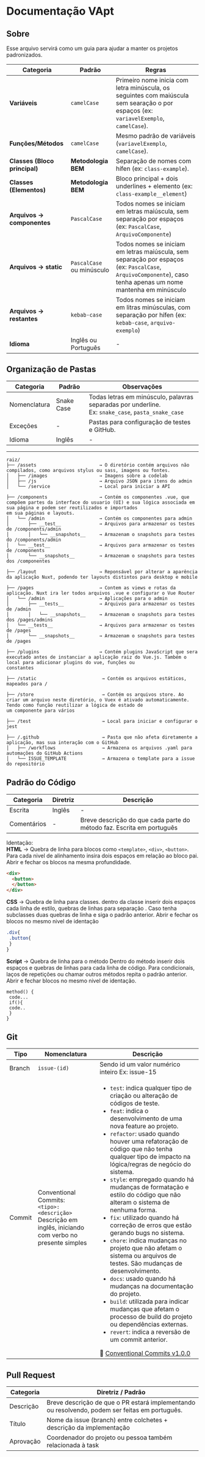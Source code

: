 # **Documentação VApt**

## **Sobre**
Esse arquivo servirá como um guia para ajudar a manter os projetos padronizados.

| Categoria               | Padrão             | Regras                                                                 |
|-------------------------|--------------------|-----------------------------------------------------------------------|
| **Variáveis**           | `camelCase`        | Primeiro nome inicia com letra minúscula, os seguintes com maiúscula sem searação o por espaços (ex: `variavelExemplo`, `camelCase`). |
| **Funções/Métodos**     | `camelCase`        | Mesmo padrão de variáveis (`variavelExemplo`, `camelCase`).                      |
| **Classes (Bloco principal)**     | **Metodologia BEM** | Separação de nomes com hífen (ex: `class-example`).                    |
| **Classes (Elementos)** | **Metodologia BEM**       | Bloco principal + dois underlines + elemento (ex: `class-example__element`)                     |
| **Arquivos -> componentes** | `PascalCase`     |Todos nomes se iniciam em letras maiúscula, sem separação por espaços (ex: `PascalCase`, `ArquivoComponente`)            |
| **Arquivos -> static**  | `PascalCase` ou minúsculo | Todos nomes se iniciam em letras maiúscula, sem separação por espaços (ex: `PascalCase`, `ArquivoComponente`), caso tenha apenas um nome mantenha em minúsculo |
| **Arquivos -> restantes** | `kebab-case`      | Todos nomes se iniciam em litras minúsculas, com separação por hífen (ex: `kebab-case`, `arquivo-exemplo`)            |
| **Idioma**              | Inglês ou Português   | -                                                                     |

## **Organização de Pastas**


| Categoria    | Padrão     | Observações                                                                                      |
|--------------|------------|--------------------------------------------------------------------------------------------------|
| Nomenclatura | Snake Case | Todas letras em minúsculo, palavras separadas por underline.<br>Ex: `snake_case`, `pasta_snake_case` |
| Exceções     | -          | Pastas para configuração de testes e GitHub.                     |
| Idioma       | Inglês     | -                                       |

---

```plaintext
raiz/
├── /assets                       → O diretório contém arquivos não compilados, como arquivos stylus ou sass, imagens ou fontes.
│   ├── /images                   → Imagens sobre a codelab
│   ├── /js                       → Arquivo JSON para itens do admin
│   └── /service                  → Local para iniciar a API

├── /components                   → Contém os componentes .vue, que compõem partes da interface do usuario (UI) e sua lógica associada em sua página e podem ser reutilizados e importados
em sua páginas e layouts.
│   └── /admin                    → Contém os componentes para admin
│       ├── __test__              → Arquivos para armazenar os testes de /components/admin
│       │   └── __snapshots__     → Armazenam o snapshots para testes do /components/admin
│   └── __test__                  → Arquivos para armazenar os testes de /components
│       └── __snapshots__         → Armazenam o snapshots para testes dos /componentes

├── /layout                       → Reponsável por alterar a aparência da aplicação Nuxt, podendo ter layouts distintos para desktop e mobile

├── /pages                        → Contem as views e rotas da aplicação. Nuxt ira ler todos arquivos .vue e configurar o Vue Router
│   └── /admin                    → Aplicações para o admin
│       ├── __tests__             → Arquivos para armazenar os testes de /admin
│       │   └── __snapshots__     → Armazenam o snapshots para testes dos /pages/admins 
│   └── __tests__                 → Arquivos para armazenar os testes de /pages
│       └── __snapshots__         → Armazenam o snapshots para testes de /pages

├── /plugins                      → Contém plugins JavaScript que sera executado antes de instanciar a aplicação raiz do Vue.js. Também o local para adicionar plugins do vue, funções ou
constantes

├── /static                        → Contém os arquivos estáticos, mapeados para /

├── /store                         → Contém os arquivos store. Ao criar um arquivo neste diretório, o Vuex é ativado automaticamente. Tendo como função reutilizar a lógica de estado de
um componente para vários

├── /test                          → Local para iniciar e configurar o jest

├── /.github                       → Pasta que não afeta diretamente a aplicação, mas sua interação com o GitHub
│   ├── /workflows                 → Armazena os arquivos .yaml para automações do GitHub Actions
│   └── ISSUE_TEMPLATE             → Armazena o template para a issue do repositório
```


## **Padrão do Código**

|  Categoria | Diretriz  | Descrição |   
|------------|-----------|-----------|
| Escrita      | Inglês  | -         | 
| Comentários  | -       | Breve descrição do que cada parte do método faz. Escrita em português | 

Identação:<br>
**HTML** -> Quebra de linha para blocos como ``<template>``, ``<div>``, ``<button>``.
Para cada nivel de alinhamento insira dois espaços em relação ao bloco pai.
Abrir e fechar os blocos na mesma profundidade.
```html
<div>  
  <button>  
  </button>  
</div>  
```
**CSS** -> Quebra de linha para classes.
dentro da classe inserir dois espaços cada linha de estilo, quebras de linhas para separação .
Caso tenha subclasses duas quebras de linha e siga o padrão anterior.
Abrir e fechar os blocos no mesmo nivel de identação
```css
.div{
 .button{
 }
}
```
**Script** -> Quebra de linha para o método
Dentro do método inserir dois espaços e quebras de linhas para cada linha de código.
Para condicionais, laços de repetições ou chamar outros métodos repita o padrão anterior.
Abrir e fechar blocos no mesmo nivel de identação.
```
method() {
 code...
 if(){
 code..
 }
}
```

## **Git**

| Tipo  | Nomenclatura  | Descrição  |
|-------|---------------|------------|
| Branch  | `issue-(id)` | Sendo id um valor numérico inteiro Ex: issue-15|
| Commit  | Conventional Commits:<br>`<tipo>: <descrição>`<br>Descrição em inglês, iniciando com verbo no presente simples  |  <ul><li>`test`: indica qualquer tipo de criação ou alteração de códigos de teste.</li><li>`feat`: indica o desenvolvimento de uma nova feature ao projeto.</li><li>`refactor`: usado quando houver uma refatoração de código que não tenha qualquer tipo de impacto na lógica/regras de negócio do sistema.</li><li>`style`: empregado quando há mudanças de formatação e estilo do código que não alteram o sistema de nenhuma forma.</li><li>`fix`: utilizado quando há correção de erros que estão gerando bugs no sistema.</li><li>`chore`: indica mudanças no projeto que não afetam o sistema ou arquivos de testes. São mudanças de desenvolvimento.</li><li>`docs`: usado quando há mudanças na documentação do projeto.</li><li>`build`: utilizada para indicar mudanças que afetam o processo de build do projeto ou dependências externas.</li><li>`revert`: indica a reversão de um commit anterior.</li></ul> 🔗 [Conventional Commits v1.0.0](https://www.conventionalcommits.org/en/v1.0.0/)

## **Pull Request**

|  Categoria  | Diretriz / Padrão  | 
|-------------|--------------------|
| Descrição   |  Breve descrição de que o PR estará implementando ou resolvendo, podem ser feitas em português. |
| Título      | Nome da issue (branch) entre colchetes + descrição da implementação  |
| Aprovação | Coordenador do projeto ou pessoa também relacionada à task |